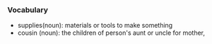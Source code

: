 ### Vocabulary
- supplies(noun): materials or tools to make something
- cousin (noun): the children of person's aunt or uncle for mother,  